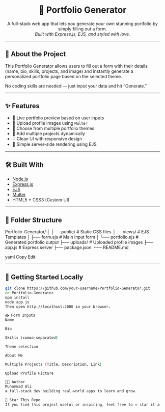 

<h1 align="center">🎨 Portfolio Generator</h1>

<p align="center">
  A full-stack web app that lets you generate your own stunning portfolio by simply filling out a form.
  <br />
  <em>Built with Express.js, EJS, and styled with love.</em>
</p>

---

## 🚀 About the Project

This Portfolio Generator allows users to fill out a form with their details (name, bio, skills, projects, and image) and instantly generate a personalized portfolio page based on the selected theme.

No coding skills are needed — just input your data and hit “Generate.”

---

## ✨ Features

- 📄 Live portfolio preview based on user inputs
- 📁 Upload profile images using `Multer`
- 🎨 Choose from multiple portfolio themes
- 🧱 Add multiple projects dynamically
- 💡 Clean UI with responsive design
- 🧾 Simple server-side rendering using EJS

---

## 🛠️ Built With

- [Node.js](https://nodejs.org/)
- [Express.js](https://expressjs.com/)
- [EJS](https://ejs.co/)
- [Multer](https://github.com/expressjs/multer)
- HTML5 + CSS3 (Custom UI)

---

## 📂 Folder Structure

Portfolio-Generator/
│
├── public/ # Static CSS files
├── views/ # EJS Templates
│ ├── form.ejs # Main input form
│ └── portfolio.ejs # Generated portfolio output
├── uploads/ # Uploaded profile images
├── app.js # Express server
├── package.json
└── README.md

yaml
Copy
Edit

---

## 🧪 Getting Started Locally

```bash
git clone https://github.com/your-username/Portfolio-Generator.git
cd Portfolio-Generator
npm install
node app.js
Then open http://localhost:3000 in your browser.

📥 Form Inputs
Name

Bio

Skills (comma-separated)

Theme selection

About Me

Multiple Projects (Title, Description, Link)

Upload Profile Picture

👨‍💻 Author
Muhammad Ali
a full-stack dev building real-world apps to learn and grow.

🌟 Star This Repo
If you find this project useful or inspiring, feel free to ⭐️ star it and share with friends.
